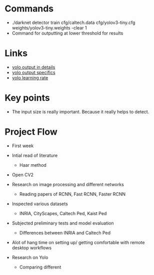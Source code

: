 # Commands
* ./darknet detector train cfg/caltech.data cfg/yolov3-tiny.cfg weights/yolov3-tiny.weights -clear 1
* Command for outputting at lower threshold for results


# Links
* [yolo output in details](https://timebutt.github.io/static/understanding-yolov2-training-output/)
* [yolo output specifics](https://github.com/AlexeyAB/darknet/issues/636)
* [yolo learning rate](https://github.com/pjreddie/darknet/issues/701)


# Key points
* The input size is really important. Because it really helps to detect.


# Project Flow
* First week 

* Intial read of literature
  * Haar method
* Open CV2
  
* Research on image processing and different networks
  * Reading papers of RCNN, Fast RCNN, Faster RCNN
* Inspected various datasets
   * INRIA, CityScapes, Caltech Ped, Kaist Ped
* Subjected preliminary tests and model evaluation
  * Differences between INRIA and Caltech Ped

* Alot of hang time on setting up/ getting comfortable with remote desktop workflows

* Research on Yolo
  * Comparing different
